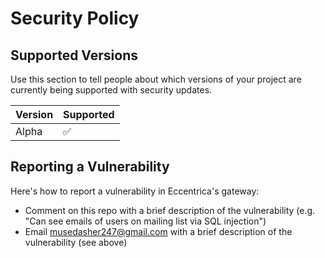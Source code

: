# Security Policy

## Supported Versions

Use this section to tell people about which versions of your project are
currently being supported with security updates.

| Version | Supported          |
| ------- | ------------------ |
| Alpha   | :white_check_mark: |

## Reporting a Vulnerability
Here's how to report a vulnerability in Eccentrica's gateway:
- Comment on this repo with a brief description of the vulnerability (e.g. "Can see emails of users on mailing list via SQL injection")
- Email musedasher247@gmail.com with a brief description of the vulnerability (see above)
